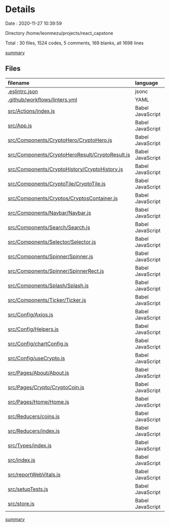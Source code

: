 # Details

Date : 2020-11-27 10:39:59

Directory /home/leonmezu/projects/react_capstone

Total : 30 files,  1524 codes, 5 comments, 169 blanks, all 1698 lines

[summary](results.md)

## Files
| filename | language | code | comment | blank | total |
| :--- | :--- | ---: | ---: | ---: | ---: |
| [.eslintrc.json](/.eslintrc.json) | jsonc | 27 | 0 | 1 | 28 |
| [.github/workflows/linters.yml](/.github/workflows/linters.yml) | YAML | 33 | 0 | 4 | 37 |
| [src/Actions/index.js](/src/Actions/index.js) | Babel JavaScript | 72 | 0 | 13 | 85 |
| [src/App.js](/src/App.js) | Babel JavaScript | 19 | 0 | 4 | 23 |
| [src/Components/CryptoHero/CryptoHero.js](/src/Components/CryptoHero/CryptoHero.js) | Babel JavaScript | 56 | 0 | 5 | 61 |
| [src/Components/CryptoHeroResult/CryptoResult.js](/src/Components/CryptoHeroResult/CryptoResult.js) | Babel JavaScript | 66 | 0 | 5 | 71 |
| [src/Components/CryptoHistory/CryptoHistory.js](/src/Components/CryptoHistory/CryptoHistory.js) | Babel JavaScript | 88 | 2 | 7 | 97 |
| [src/Components/CryptoTile/CryptoTile.js](/src/Components/CryptoTile/CryptoTile.js) | Babel JavaScript | 36 | 0 | 5 | 41 |
| [src/Components/Cryptos/CryptosContainer.js](/src/Components/Cryptos/CryptosContainer.js) | Babel JavaScript | 94 | 0 | 8 | 102 |
| [src/Components/Navbar/Navbar.js](/src/Components/Navbar/Navbar.js) | Babel JavaScript | 182 | 1 | 14 | 197 |
| [src/Components/Search/Search.js](/src/Components/Search/Search.js) | Babel JavaScript | 28 | 0 | 8 | 36 |
| [src/Components/Selector/Selector.js](/src/Components/Selector/Selector.js) | Babel JavaScript | 41 | 0 | 5 | 46 |
| [src/Components/Spinner/Spinner.js](/src/Components/Spinner/Spinner.js) | Babel JavaScript | 18 | 0 | 3 | 21 |
| [src/Components/Spinner/SpinnerRect.js](/src/Components/Spinner/SpinnerRect.js) | Babel JavaScript | 6 | 0 | 3 | 9 |
| [src/Components/Splash/Splash.js](/src/Components/Splash/Splash.js) | Babel JavaScript | 20 | 0 | 4 | 24 |
| [src/Components/Ticker/Ticker.js](/src/Components/Ticker/Ticker.js) | Babel JavaScript | 32 | 0 | 4 | 36 |
| [src/Config/Axios.js](/src/Config/Axios.js) | Babel JavaScript | 89 | 0 | 10 | 99 |
| [src/Config/Helpers.js](/src/Config/Helpers.js) | Babel JavaScript | 11 | 0 | 2 | 13 |
| [src/Config/chartConfig.js](/src/Config/chartConfig.js) | Babel JavaScript | 45 | 0 | 2 | 47 |
| [src/Config/useCrypto.js](/src/Config/useCrypto.js) | Babel JavaScript | 107 | 1 | 14 | 122 |
| [src/Pages/About/About.js](/src/Pages/About/About.js) | Babel JavaScript | 74 | 0 | 8 | 82 |
| [src/Pages/Crypto/CryptoCoin.js](/src/Pages/Crypto/CryptoCoin.js) | Babel JavaScript | 158 | 0 | 15 | 173 |
| [src/Pages/Home/Home.js](/src/Pages/Home/Home.js) | Babel JavaScript | 83 | 0 | 11 | 94 |
| [src/Reducers/coins.js](/src/Reducers/coins.js) | Babel JavaScript | 82 | 0 | 2 | 84 |
| [src/Reducers/index.js](/src/Reducers/index.js) | Babel JavaScript | 5 | 0 | 2 | 7 |
| [src/Types/index.js](/src/Types/index.js) | Babel JavaScript | 10 | 0 | 1 | 11 |
| [src/index.js](/src/index.js) | Babel JavaScript | 15 | 0 | 3 | 18 |
| [src/reportWebVitals.js](/src/reportWebVitals.js) | Babel JavaScript | 12 | 0 | 2 | 14 |
| [src/setupTests.js](/src/setupTests.js) | Babel JavaScript | 1 | 0 | 1 | 2 |
| [src/store.js](/src/store.js) | Babel JavaScript | 14 | 1 | 3 | 18 |

[summary](results.md)